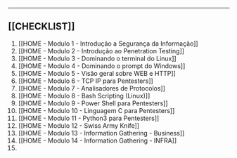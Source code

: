 
---
## [[CHECKLIST]]

1. [[HOME - Modulo 1 - Introdução a Segurança da Informação]]
2. [[HOME - Modulo 2 - Introdução ao Penetration Testing]]
3. [[HOME - Modulo 3 - Dominando o terminal do Linux]]
4. [[HOME - Modulo 4 - Dominando o prompt do Windows]]
5. [[HOME - Modulo 5 - Visão geral sobre WEB e HTTP]]
6. [[HOME - Modulo 6 - TCP IP para Pentesters]]
7. [[HOME - Modulo 7 - Analisadores de Protocolos]]
8. [[HOME - Modulo 8 - Bash Scripting (Linux)]]
9. [[HOME - Modulo 9 - Power Shell para Pentesters]]
10. [[HOME - Modulo 10 - Linguagem C para Pentesters]]
11. [[HOME - Modulo 11 - Python3 para Pentesters]]
12. [[HOME - Modulo 12 - Swiss Army Knife]]
13. [[HOME - Modulo 13 - Information Gathering - Business]]
14. [[HOME - Modulo 14 - Information Gathering - INFRA]]
15. 